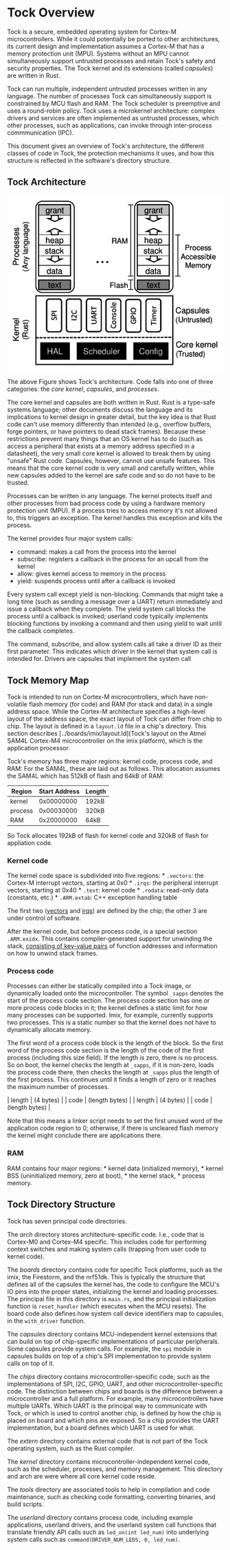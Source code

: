 # Tock Overview

Tock is a secure, embedded operating system for Cortex-M microcontrollers.
While it could potentially be ported to other architectures, its current
design and implementation assumes a Cortex-M that has a memory protection
unit (MPU). Systems without an MPU cannot simultaneously support untrusted
processes and retain Tock's safety and security properties. The Tock
kernel and its extensions (called *capsules*) are written in Rust.

Tock can run multiple, independent untrusted processes written in
any language. The number of processes Tock can simultaneously support
is constrained by MCU flash and RAM. The Tock scheduler is preemptive and
uses a round-robin policy. Tock uses a microkernel architecture: complex
drivers and services are often implemented as untrusted processes, which
other processes, such as applications, can invoke through inter-process
commmunication (IPC).

This document gives an overview of Tock's architecture, the different
classes of code in Tock, the protection mechanisms it uses, and how this
structure is reflected in the software's directory structure.

## Tock Architecture

![Tock architecture](architecture.png)

The above Figure shows Tock's architecture. Code falls into one of three
categories: the *core kernel*, *capsules*, and *processes*.

The core kernel and capsules are both written in Rust. Rust is a
type-safe systems language; other documents discuss the language and
its implications to kernel design in greater detail, but the
key idea is that Rust code can't use memory differently than intended
(e.g., overflow buffers, forge pointers, or have pointers to dead
stack frames). Because these restrictions prevent many things that
an OS kernel has to do (such as access a peripheral that exists at a
memory address specified in a datasheet), the very small core kernel
is allowed to break them by using "unsafe" Rust code. Capsules,
however, cannot use unsafe features. This means that the core kernel
code is very small and carefully written, while new capsules added
to the kernel are safe code and so do not have to be trusted.

Processes can be written in any language. The kernel protects itself and
other processes from bad process code by using a hardware memory
protection unit (MPU). If a process tries to access memory it's not
allowed to, this triggers an exception. The kernel handles this exception
and kills the process.

The kernel provides four major system calls:

  * command: makes a call from the process into the kernel
  * subscribe: registers a callback in the process for an upcall from the kernel
  * allow: gives kernel access to memory in the process
  * yield: suspends process until after a callback is invoked

Every system call except yield is non-blocking. Commands that
might take a long time (such as sending a message over a UART)
return immediately and issue a callback when they complete.
The yield system call blocks the process until a callback
is invoked; userland code typically implements blocking
functions by invoking a command and then using yield to wait
until the callback completes.

The command, subscribe, and allow system calls all take a driver
ID as their first parameter. This indicates which driver in the
kernel that system call is intended for. Drivers are capsules that
implement the system call 

## Tock Memory Map

Tock is intended to run on Cortex-M microcontrollers, which have
non-volatile flash memory (for code) and RAM (for stack and data) in a
single address space. While the Cortex-M architecture specifies a
high-level layout of the address space, the exact layout of Tock can
differ from chip to chip. The layout is defined in a `layout.ld` file
in a chip's directory. This section describes
[../boards/imix/layout.ld](Tock's layout on the Atmel SAM4L 
Cortex-M4 microcontroller on the imix platform), which is the application
processor.

Tock's memory has three major regions: kernel code, process code, and
RAM: For the SAM4L, these are laid out as follows. This allocation assumes
the SAM4L which has 512kB of flash and 64kB of RAM:

| Region  | Start Address | Length |
| ------- | ------------- | ------ |
| kernel  | 0x00000000    |  192kB |
| process | 0x00030000    |  320kB |
| RAM     | 0x20000000    |   64kB |

So Tock allocates 192kB of flash for kernel code and 320kB of flash for
appliation code.

### Kernel code

The kernel code space is subdivided into five regions:
    * `.vectors`: the Cortex-M interrupt vectors, starting at 0x0
    * `.irqs`: the peripheral interrupt vectors, starting at 0x40
    * `.text`: kernel code
    * `.rodata`: read-only data (constants, etc.)
    * `.ARM.extab`: C++ exception handling table

The first two
([vectors](http://infocenter.arm.com/help/index.jsp?topic=/com.arm.doc.dui0553a/BABIFJFG.html) and
[irqs](http://www.atmel.com/Images/Atmel-42023-ARM-Microcontroller-ATSAM4L-Low-Power-LCD_Datasheet.pdf))
are defined by the chip; the other 3 are under control of software.

After the kernel code, but before process code, is a special
section `.ARM.exidx`. This contains compiler-generated support for
unwinding the stack, [consisting of key-value pairs](https://wiki.linaro.org/KenWerner/Sandbox/libunwind?action=AttachFile&do=get&target=libunwind-LDS.pdf)
of function addresses and information on how to unwind stack frames.

### Process code

Processes can either be statically compiled into a Tock image,
or dynamically loaded onto the microcontroller. The symbol `_sapps`
denotes the start of the process code section. The process code section
has one or more process code blocks in it; the kernel defines a static
limit for how many processes can be supported. Imix, for example, currently
supports two processes. This is a static number so that the kernel does
not have to dynamically allocate memory.

The first word of a process code block is the length of the block. So the
first word of the process code section is the length of the code of the
first process (including this size field). If the length is zero, there is
no process. So on boot, the kernel checks the length at `_sapps`, if it is
non-zero, loads the process code there, then checks the length at `_sapps`
plus the length of the first process. This continues until it finds a
length of zero or it reaches the maximum number of processes.


| length | (4 bytes)      |
|  code  | (length bytes) |
| length | (4 bytes)      |
|  code  | (length bytes) |

Note that this means a linker script needs to set the first unused word
of the application code region to 0; otherwise, if there is uncleared flash
memory the kernel might conclude there are applications there.

### RAM

RAM contains four major regions:
    * kernel data (initialized memory),
    * kernel BSS (uninitialized memory, zero at boot),
    * the kernel stack,
    * process memory.

## Tock Directory Structure

Tock has seven principal code directories.

The *arch* directory stores architecture-specific code. I.e., code that
is Cortex-M0 and Cortex-M4 specific. This includes code for performing
context switches and making system calls (trapping from user code to
kernel code).

The *boards* directory contains code for specific Tock platforms, such as
the imix, the Firestorm, and the nrf51dk. This is typically the structure
that defines all of the capsules the kernel has, the code to configure the
MCU's IO pins into the proper states, initializing the kernel and loading
processes. The principal file in this directory is `main.rs`, and the
principal initialization function is `reset_handler` (which executes
when the MCU resets). The board code also defines how system call device
identifiers map to capsules, in the `with_driver` function.

The *capsules* directory contains MCU-independent kernel extensions that
can build on top of chip-specific implementations of particular peripherals.
Some capsules provide system calls. For example, the `spi` module in capsules
builds on top of a chip's SPI implementation to provide system calls on
top of it.

The *chips* directory contains microcontroller-specific code, such as the
implementations of SPI, I2C, GPIO, UART, and other microcontroller-specific
code. The distinction between chips and boards is the difference between
a microcontroller and a full platform. For example, many microcontrollers
have multiple UARTs. Which UART is the principal way to communicate with
Tock, or which is used to control another chip, is defined by how the chip
is placed on board and which pins are exposed. So a chip provides the UART
implementation, but a board defines which UART is used for what.

The *extern* directory contains external code that is not part of the Tock
operating system, such as the Rust compiler.

The *kernel* directory contains microcontroller-independent kernel code,
such as the scheduler, processes, and memory management. This directory
and arch are were where all core kernel code reside.

The *tools* directory are associated tools to help in compilation and
code maintenance, such as checking code formatting, converting binaries,
and build scripts.

The *userland* directory contains process code, including example
applications, userland drivers, and the userland system call functions
that translate friendly API calls such as `led_on(int led_num)` into
underlying system calls such as `command(DRIVER_NUM_LEDS, 0, led_num)`.










